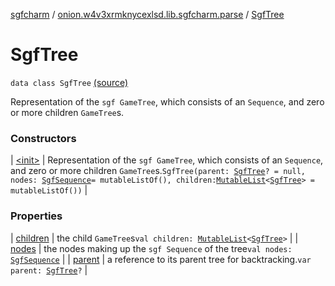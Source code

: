 [sgfcharm](../../index.md) / [onion.w4v3xrmknycexlsd.lib.sgfcharm.parse](../index.md) / [SgfTree](./index.md)

# SgfTree

`data class SgfTree` [(source)](https://github.com/w4v3/sgfcharm/tree/master/sgfcharm/src/main/java/onion/w4v3xrmknycexlsd/lib/sgfcharm/parse/SgfTree.kt#L43)

Representation of the `sgf GameTree`, which consists of an `Sequence`, and zero or more children `GameTree`s.

### Constructors

| [&lt;init&gt;](-init-.md) | Representation of the `sgf GameTree`, which consists of an `Sequence`, and zero or more children `GameTree`s.`SgfTree(parent: `[`SgfTree`](./index.md)`? = null, nodes: `[`SgfSequence`](../-sgf-sequence.md)` = mutableListOf(), children: `[`MutableList`](https://kotlinlang.org/api/latest/jvm/stdlib/kotlin.collections/-mutable-list/index.html)`<`[`SgfTree`](./index.md)`> = mutableListOf())` |

### Properties

| [children](children.md) | the child `GameTree`s`val children: `[`MutableList`](https://kotlinlang.org/api/latest/jvm/stdlib/kotlin.collections/-mutable-list/index.html)`<`[`SgfTree`](./index.md)`>` |
| [nodes](nodes.md) | the nodes making up the `sgf Sequence` of the tree`val nodes: `[`SgfSequence`](../-sgf-sequence.md) |
| [parent](parent.md) | a reference to its parent tree for backtracking.`var parent: `[`SgfTree`](./index.md)`?` |

